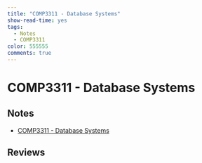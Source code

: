 ```yaml
---
title: "COMP3311 - Database Systems"
show-read-time: yes
tags:
  - Notes
  - COMP3311
color: 555555
comments: true
---
```


# COMP3311 - Database Systems

## Notes
-   <a href="https://pepper-field-528.notion.site/COMP3311-Database-Systems-ece972c73cdb4ee299309f44e9aa352b">COMP3311 - Database Systems</a>

## Reviews